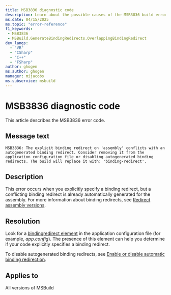 ```yaml
---
title: MSB3836 diagnostic code
description: Learn about the possible causes of the MSB3836 build error and get troubleshooting tips.
ms.date: 04/15/2025
ms.topic: "error-reference"
f1_keywords:
 - MSB3836
 - MSBuild.GenerateBindingRedirects.OverlappingBindingRedirect
dev_langs:
  - "VB"
  - "CSharp"
  - "C++"
  - "FSharp"
author: ghogen
ms.author: ghogen
manager: mijacobs
ms.subservice: msbuild
---
```

# MSB3836 diagnostic code

<!-- :::ErrorDefinitionDescription::: -->
<!-- :::editable-content name="introDescription"::: -->
This article describes the MSB3836 error code.
<!-- :::editable-content-end::: -->

## Message text

`MSB3836: The explicit binding redirect on 'assembly' conflicts with an autogenerated binding redirect. Consider removing it from the application configuration file or disabling autogenerated binding redirects. The build will replace it with: 'binding-redirect'.`

<!-- :::editable-content name="postOutputDescription"::: -->
## Description

This error occurs when you explicitly specify a binding redirect, but a conflicting binding redirect is already automatically generated for the assembly. For more information about binding redirects, see [Redirect assembly versions](/dotnet/framework/configure-apps/redirect-assembly-versions).

## Resolution

Look for a [bindingredirect element](/dotnet/framework/configure-apps/file-schema/runtime/bindingredirect-element) in the application configuration file (for example, *app.config*). The presence of this element can help you determine if your code explicitly specifies a binding redirect.

To disable autogenerated binding redirects, see [Enable or disable automatic binding redirection](/dotnet/framework/configure-apps/how-to-enable-and-disable-automatic-binding-redirection).
<!-- :::editable-content-end::: -->
<!-- :::ErrorDefinitionDescription-end::: -->

## Applies to

All versions of MSBuild